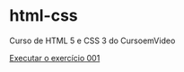 # html-css
 Curso de HTML 5 e CSS 3 do CursoemVideo

<a href="https://matheusmodro.github.io/html-css/exercicios/ex001/index.html"> Executar o exercício 001 </a>